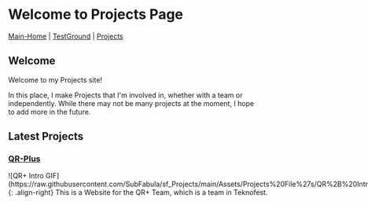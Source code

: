 # Welcome to Projects Page

[Main-Home](https://subfabula.github.io) | [TestGround](https://subfabula.github.io/SF_W/) | [Projects](https://subfabula.github.io/sf_Projects/)

## Welcome

Welcome to my Projects site!

In this place, I make Projects that I'm involved in, whether with a team or independently. While there may not be many projects at the moment, I hope to add more in the future.

## Latest Projects

### [QR-Plus](https://subfabula.github.io/QR-Plus/)

<div style="display: flex; align-items: center;">
    ![QR+ Intro GIF](https://raw.githubusercontent.com/SubFabula/sf_Projects/main/Assets/Projects%20File%27s/QR%2B%20Intro.gif){: .align-right}
    This is a Website for the QR+ Team, which is a team in Teknofest.
</div>

<!-- Placeholder for dynamically generated content -->
